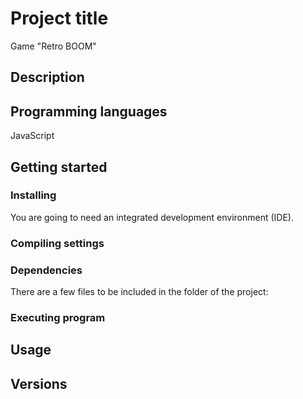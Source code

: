 # Project title
Game "Retro BOOM"

## Description


## Programming languages
JavaScript

## Getting started
### Installing
You are going to need an integrated development environment (IDE).  


### Compiling settings


### Dependencies
There are a few files to be included in the folder of the project:

### Executing program

## Usage

## Versions

